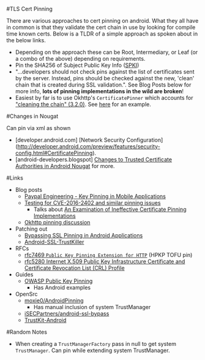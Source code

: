 #TLS Cert Pinning

There are various approaches to cert pinning on android. What they all have in common is that they validate the cert chain in use by looking for compile time known certs. Below is a TLDR of a simple approach as spoken about in the below links.

- Depending on the approach these can be Root, Intermediary, or Leaf (or a combo of the above) depending on requirements. 
- Pin the SHA256 of Subject Public Key Info ([SPKI](https://tools.ietf.org/html/rfc5280#section-4.1.2.7))
- "...developers should not check pins against the list of certificates sent by the server. Instead, pins should be checked against the new, 'clean' chain that is created during SSL validation.". See Blog Posts below for more info, **lots of pinning implementations in the wild are broken**!
- Easiest by far is to use Okhttp's `CertificatePinner` which accounts for ["cleaning the chain" (3.2.0)](https://github.com/square/okhttp/blob/parent-3.2.0/okhttp/src/main/java/okhttp3/CertificatePinner.java#L149). See [here](https://github.com/square/okhttp/wiki/HTTPS) for an example.

#Changes in Nougat

Can pin via xml as shown 

- [developer.android.com] [Network Security Configuration] (http://developer.android.com/preview/features/security-config.html#CertificatePinning).
- [android-developers.blogspot] [Changes to Trusted Certificate Authorities in Android Nougat](http://android-developers.blogspot.co.uk/2016/07/changes-to-trusted-certificate.html) for more. 

#Links

- Blog posts
  - [Paypal Engineering - Key Pinning in Mobile Applications](https://www.paypal-engineering.com/2015/10/14/key-pinning-in-mobile-applications/)
  - [Testing for CVE-2016-2402 and similar pinning issues](https://koz.io/pinning-cve-2016-2402/)
    - Talks about [An Examination of Ineffective Certificate Pinning Implementations](https://www.cigital.com/blog/ineffective-certificate-pinning-implementations/) 
  - [Okhttp pinning discussion](https://github.com/square/okhttp/issues/173) 
- Patching out
  - [Bypassing SSL Pinning in Android Applications](https://serializethoughts.com/2016/08/18/bypassing-ssl-pinning-in-android-applications/)
  - [Android-SSL-TrustKiller](https://github.com/iSECPartners/Android-SSL-TrustKiller/blob/master/src/com/android/SSLTrustKiller/Hook.java)
- RFCs
  - [rfc7469 `Public Key Pinning Extension for HTTP`](https://tools.ietf.org/html/rfc7469) (HPKP TOFU pin)
  - [rfc5280 Internet X.509 Public Key Infrastructure Certificate and Certificate Revocation List (CRL) Profile](https://tools.ietf.org/html/rfc5280)
- Guides  
  - [OWASP Public Key Pinning](https://www.owasp.org/index.php/Certificate_and_Public_Key_Pinning)
    - Has Android examples
- OpenSrc 
  - [moxie0/AndroidPinning](https://github.com/moxie0/AndroidPinning)
    - Has manual inclusion of system TrustManager 
  - [iSECPartners/android-ssl-bypass](https://github.com/iSECPartners/android-ssl-bypass)
  - [TrustKit-Android](https://github.com/datatheorem/TrustKit-Android)

#Random Notes

- When creating a `TrustManagerFactory` pass in null to get system `TrustManager`. Can pin while extending system TrustManager. 
